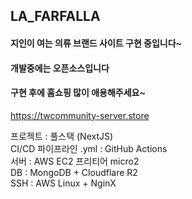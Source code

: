 ## LA_FARFALLA
#### 지인이 여는 의류 브랜드 사이트 구현 중입니다~ 
#### 개발중에는 오픈소스입니다
#### 구현 후에 홈쇼핑 많이 애용해주세요~

https://twcommunity-server.store

프로젝트 : 풀스택 (NextJS)</br>
CI/CD 파이프라인 .yml : GitHub Actions</br>
서버 : AWS EC2 프리티어 micro2 </br>
DB : MongoDB + Cloudflare R2</br>
SSH : AWS Linux + NginX</br>
